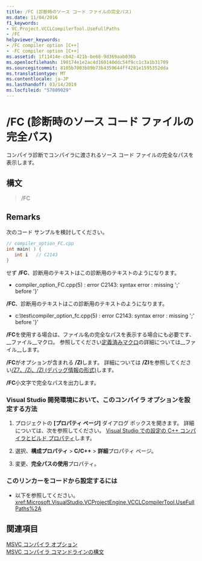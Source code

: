 ```yaml
---
title: /FC (診断時のソース コード ファイルの完全パス)
ms.date: 11/04/2016
f1_keywords:
- VC.Project.VCCLCompilerTool.UseFullPaths
- /FC
helpviewer_keywords:
- /FC compiler option [C++]
- -FC compiler option [C++]
ms.assetid: 1f11414e-cb42-421b-be68-9d369aab036b
ms.openlocfilehash: 190174e1e2ac4d160140ddc54f9cc1c3a1b31709
ms.sourcegitcommit: 8105b7003b89b73b4359644ff4281e1595352dda
ms.translationtype: MT
ms.contentlocale: ja-JP
ms.lasthandoff: 03/14/2019
ms.locfileid: "57809029"
---
```

# <a name="fc-full-path-of-source-code-file-in-diagnostics"></a>/FC (診断時のソース コード ファイルの完全パス)

コンパイラ診断でコンパイラに渡されるソース コード ファイルの完全なパスを表示します。

## <a name="syntax"></a>構文

> /FC

## <a name="remarks"></a>Remarks

次のコード サンプルを検討してください。

```cpp
// compiler_option_FC.cpp
int main( ) {
   int i   // C2143
}
```

せず **/FC**、診断用のテキストはこの診断用のテキストのようになります。

- compiler_option_FC.cpp(5) : error C2143: syntax error : missing ';' before '}'

**/FC**、診断用のテキストはこの診断用のテキストのようになります。

- c:\test\compiler_option_fc.cpp(5) : error C2143: syntax error : missing ';' before '}'

**/FC**を使用する場合は、ファイル名の完全なパスを表示する場合にも必要です、 &#95;&#95;ファイル&#95;&#95;マクロ。 参照してください[定義済みマクロ](../../preprocessor/predefined-macros.md)の詳細については&#95;&#95;ファイル&#95;&#95;します。

**/FC**がオプションが含まれる **/ZI**します。 詳細については **/ZI**を参照してください[/Z7、/Zi、/ZI (デバッグ情報の形式)](z7-zi-zi-debug-information-format.md)します。

**/FC**小文字で完全なパスを出力します。

### <a name="to-set-this-compiler-option-in-the-visual-studio-development-environment"></a>Visual Studio 開発環境において、このコンパイラ オプションを設定する方法

1. プロジェクトの **[プロパティ ページ]** ダイアログ ボックスを開きます。 詳細については、次を参照してください。 [Visual Studio での設定の C++ コンパイラとビルド プロパティ](../working-with-project-properties.md)します。

1. 選択、**構成プロパティ** > **C/C++** > **詳細**プロパティ ページ。

1. 変更、**完全パスの使用**プロパティ。

### <a name="to-set-this-linker-option-programmatically"></a>このリンカーをコードから設定するには

- 以下を参照してください。<xref:Microsoft.VisualStudio.VCProjectEngine.VCCLCompilerTool.UseFullPaths%2A>

## <a name="see-also"></a>関連項目

[MSVC コンパイラ オプション](compiler-options.md)<br/>
[MSVC コンパイラ コマンドラインの構文](compiler-command-line-syntax.md)
